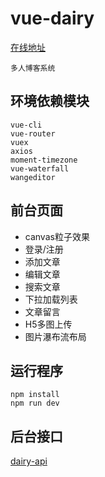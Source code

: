 # vue-dairy

[在线地址](http://www.secretlove.top/)
```
多人博客系统
```

## 环境依赖模块
```
vue-cli
vue-router
vuex
axios
moment-timezone
vue-waterfall
wangeditor
```
## 前台页面
- canvas粒子效果
- 登录/注册
- 添加文章
- 编辑文章
- 搜索文章
- 下拉加载列表
- 文章留言
- H5多图上传
- 图片瀑布流布局

## 运行程序
```
npm install
npm run dev
```

## 后台接口

[dairy-api](https://github.com/xuyd/dairy-api)
